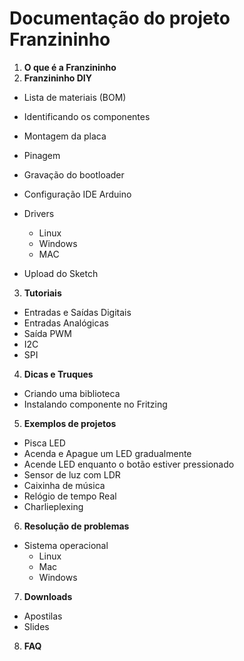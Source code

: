 # Documentação do projeto Franzininho

1. **O que é a Franzininho** 
2. **Franzininho DIY**


* Lista de materiais (BOM)
* Identificando os componentes
* Montagem da placa
* Pinagem
* Gravação do bootloader
* Configuração IDE Arduino
* Drivers
	* Linux
	* Windows
	* MAC 
       
 * Upload do Sketch 



3. **Tutoriais**

* Entradas e Saídas Digitais
* Entradas Analógicas
* Saída PWM
* I2C
* SPI


4. **Dicas e Truques**

* Criando uma biblioteca
* Instalando componente no Fritzing


5. **Exemplos de projetos**

* Pisca LED
* Acenda e Apague um LED gradualmente
* Acende LED enquanto o botão estiver pressionado
* Sensor de luz com LDR
* Caixinha de música
* Relógio de tempo Real
* Charlieplexing


6. **Resolução de problemas**
* Sistema operacional
	* Linux
	* Mac
	* Windows



7. **Downloads**
* Apostilas
* Slides

8. **FAQ**
